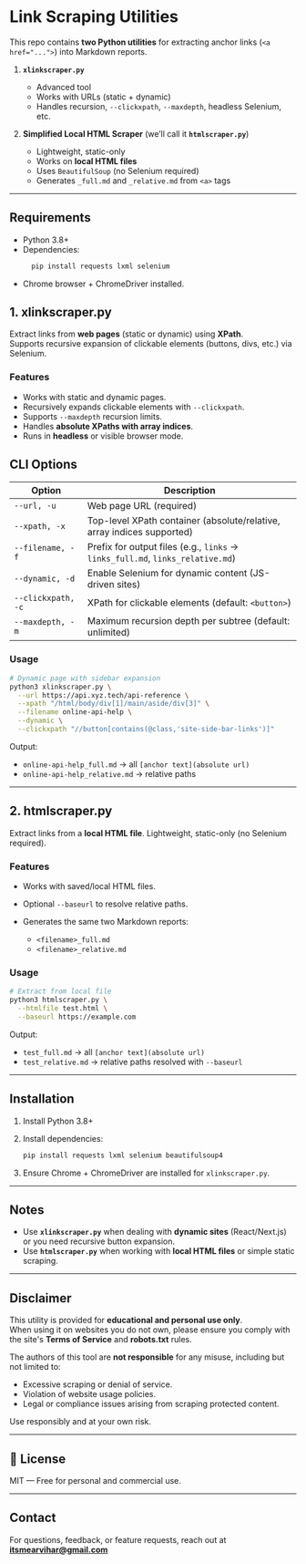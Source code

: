 # Link Scraping Utilities

This repo contains **two Python utilities** for extracting anchor links (`<a href="...">`) into Markdown reports.

1. **`xlinkscraper.py`**

   * Advanced tool
   * Works with URLs (static + dynamic)
   * Handles recursion, `--clickxpath`, `--maxdepth`, headless Selenium, etc.

2. **Simplified Local HTML Scraper** (we’ll call it **`htmlscraper.py`**)

   * Lightweight, static-only
   * Works on **local HTML files**
   * Uses `BeautifulSoup` (no Selenium required)
   * Generates `_full.md` and `_relative.md` from `<a>` tags
---

## Requirements

- Python 3.8+
- Dependencies:
  ```bash
    pip install requests lxml selenium
  ```

* Chrome browser + ChromeDriver installed.


## 1. xlinkscraper.py

Extract links from **web pages** (static or dynamic) using **XPath**.  
Supports recursive expansion of clickable elements (buttons, divs, etc.) via Selenium.

### Features
- Works with static and dynamic pages.
- Recursively expands clickable elements with `--clickxpath`.
- Supports `--maxdepth` recursion limits.
- Handles **absolute XPaths with array indices**.
- Runs in **headless** or visible browser mode.

## CLI Options

| Option             | Description                                                                    |
| ------------------ | ------------------------------------------------------------------------------ |
| `--url, -u`        | Web page URL (required)                                                        |
| `--xpath, -x`      | Top-level XPath container (absolute/relative, array indices supported)         |
| `--filename, -f`   | Prefix for output files (e.g., `links` → `links_full.md`, `links_relative.md`) |
| `--dynamic, -d`    | Enable Selenium for dynamic content (JS-driven sites)                          |
| `--clickxpath, -c` | XPath for clickable elements (default: `<button>`)                             |
| `--maxdepth, -m`   | Maximum recursion depth per subtree (default: unlimited)                       |

### Usage
```bash
# Dynamic page with sidebar expansion
python3 xlinkscraper.py \
  --url https://api.xyz.tech/api-reference \
  --xpath "/html/body/div[1]/main/aside/div[3]" \
  --filename online-api-help \
  --dynamic \
  --clickxpath "//button[contains(@class,'site-side-bar-links')]"
```

Output:

* `online-api-help_full.md` → all `[anchor text](absolute url)`
* `online-api-help_relative.md` → relative paths

---

## 2. htmlscraper.py

Extract links from a **local HTML file**.
Lightweight, static-only (no Selenium required).

### Features

* Works with saved/local HTML files.
* Optional `--baseurl` to resolve relative paths.
* Generates the same two Markdown reports:

  * `<filename>_full.md`
  * `<filename>_relative.md`

### Usage

```bash
# Extract from local file
python3 htmlscraper.py \
  --htmlfile test.html \
  --baseurl https://example.com
```

Output:

* `test_full.md` → all `[anchor text](absolute url)`
* `test_relative.md` → relative paths resolved with `--baseurl`

---

## Installation

1. Install Python 3.8+
2. Install dependencies:

   ```bash
   pip install requests lxml selenium beautifulsoup4
   ```
3. Ensure Chrome + ChromeDriver are installed for `xlinkscraper.py`.

---

## Notes

* Use **`xlinkscraper.py`** when dealing with **dynamic sites** (React/Next.js) or you need recursive button expansion.
* Use **`htmlscraper.py`** when working with **local HTML files** or simple static scraping.

---

## Disclaimer

This utility is provided for **educational and personal use only**.  
When using it on websites you do not own, please ensure you comply with the site's **Terms of Service** and **robots.txt** rules.  

The authors of this tool are **not responsible** for any misuse, including but not limited to:  
- Excessive scraping or denial of service.  
- Violation of website usage policies.  
- Legal or compliance issues arising from scraping protected content.  

Use responsibly and at your own risk.

---

## 📄 License

MIT — Free for personal and commercial use.

---

## Contact

For questions, feedback, or feature requests, reach out at **[itsmearvihar@gmail.com](mailto:itsmearvihar@gmail.com)**